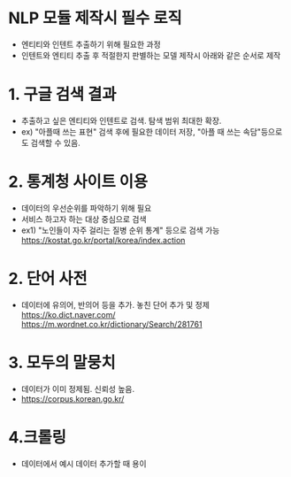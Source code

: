 
# NLP 모듈 제작시 필수 로직
- 엔티티와 인텐트 추출하기 위해 필요한 과정
- 인텐트와 엔티티 추출 후 적절한지 판별하는 모델 제작시 아래와 같은 순서로 제작

# 1. 구글 검색 결과
- 추출하고 싶은 엔티티와 인텐트로 검색. 탐색 범위 최대한 확장.
- ex) "아플때 쓰는 표현" 검색 후에 필요한 데이터 저장, "아플 때 쓰는 속담"등으로도 검색할 수 있음.

# 2. 통계청 사이트 이용
- 데이터의 우선순위를 파악하기 위해 필요
- 서비스 하고자 하는 대상 중심으로 검색
- ex1) "노인들이 자주 걸리는 질병 순위 통계" 등으로 검색 가능
https://kostat.go.kr/portal/korea/index.action

# 2. 단어 사전
- 데이터에 유의어, 반의어 등을 추가. 놓친 단어 추가 및 정제
https://ko.dict.naver.com/
https://m.wordnet.co.kr/dictionary/Search/281761

# 3. 모두의 말뭉치
- 데이터가 이미 정제됨. 신뢰성 높음.
- https://corpus.korean.go.kr/

# 4.크롤링
- 데이터에서 예시 데이터 추가할 때 용이


